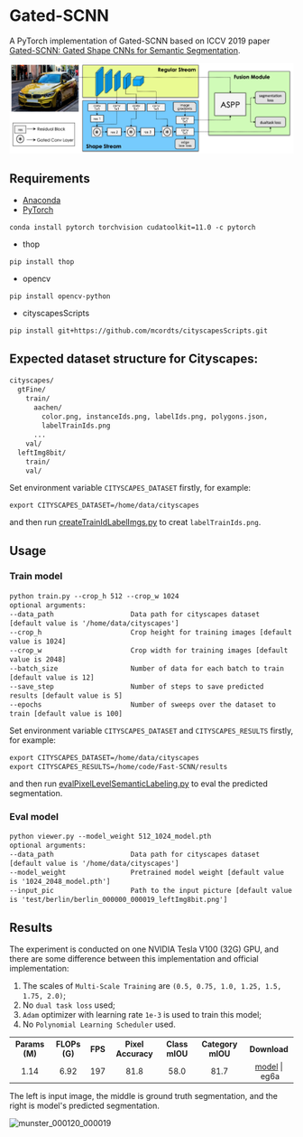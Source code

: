 # Gated-SCNN

A PyTorch implementation of Gated-SCNN based on ICCV 2019
paper [Gated-SCNN: Gated Shape CNNs for Semantic Segmentation](https://arxiv.org/abs/1907.05740).

![Network Architecture image from the paper](structure.png)

## Requirements

- [Anaconda](https://www.anaconda.com/download/)
- [PyTorch](https://pytorch.org)

```
conda install pytorch torchvision cudatoolkit=11.0 -c pytorch
```

- thop

```
pip install thop
```

- opencv

```
pip install opencv-python
```

- cityscapesScripts

```
pip install git+https://github.com/mcordts/cityscapesScripts.git
```

## Expected dataset structure for Cityscapes:

```
cityscapes/
  gtFine/
    train/
      aachen/
        color.png, instanceIds.png, labelIds.png, polygons.json,
        labelTrainIds.png
      ...
    val/
  leftImg8bit/
    train/
    val/
```

Set environment variable `CITYSCAPES_DATASET` firstly, for example:

```
export CITYSCAPES_DATASET=/home/data/cityscapes
```

and then
run [createTrainIdLabelImgs.py](https://github.com/mcordts/cityscapesScripts/blob/master/cityscapesscripts/preparation/createTrainIdLabelImgs.py)
to creat `labelTrainIds.png`.

## Usage

### Train model

```
python train.py --crop_h 512 --crop_w 1024
optional arguments:
--data_path                   Data path for cityscapes dataset [default value is '/home/data/cityscapes']
--crop_h                      Crop height for training images [default value is 1024]
--crop_w                      Crop width for training images [default value is 2048]
--batch_size                  Number of data for each batch to train [default value is 12]
--save_step                   Number of steps to save predicted results [default value is 5]
--epochs                      Number of sweeps over the dataset to train [default value is 100]
```

Set environment variable `CITYSCAPES_DATASET` and `CITYSCAPES_RESULTS` firstly, for example:

```
export CITYSCAPES_DATASET=/home/data/cityscapes
export CITYSCAPES_RESULTS=/home/code/Fast-SCNN/results
```

and then
run [evalPixelLevelSemanticLabeling.py](https://github.com/mcordts/cityscapesScripts/blob/master/cityscapesscripts/evaluation/evalPixelLevelSemanticLabeling.py)
to eval the predicted segmentation.

### Eval model

```
python viewer.py --model_weight 512_1024_model.pth
optional arguments:
--data_path                   Data path for cityscapes dataset [default value is '/home/data/cityscapes']
--model_weight                Pretrained model weight [default value is '1024_2048_model.pth']
--input_pic                   Path to the input picture [default value is 'test/berlin/berlin_000000_000019_leftImg8bit.png']
```

## Results

The experiment is conducted on one NVIDIA Tesla V100 (32G) GPU, and there are some difference between this
implementation and official implementation:

1. The scales of `Multi-Scale Training` are `(0.5, 0.75, 1.0, 1.25, 1.5, 1.75, 2.0)`;
2. No `dual task loss` used;
3. `Adam` optimizer with learning rate `1e-3` is used to train this model;
4. No `Polynomial Learning Scheduler` used.

<table>
	<tbody>
		<!-- START TABLE -->
		<!-- TABLE HEADER -->
		<th>Params (M)</th>
		<th>FLOPs (G)</th>
		<th>FPS</th>
		<th>Pixel Accuracy</th>
		<th>Class mIOU</th>
		<th>Category mIOU</th>
		<th>Download</th>
		<!-- TABLE BODY -->
		<tr>
			<td align="center">1.14</td>
			<td align="center">6.92</td>
			<td align="center">197</td>
			<td align="center">81.8</td>
			<td align="center">58.0</td>
			<td align="center">81.7</td>
			<td align="center"><a href="https://pan.baidu.com/s/1cmcAtDewYs2lWK7LaktofQ">model</a>&nbsp;|&nbsp;eg6a</td>
		</tr>
	</tbody>
</table>

The left is input image, the middle is ground truth segmentation, and the right is model's predicted segmentation.

![munster_000120_000019](result.png)
